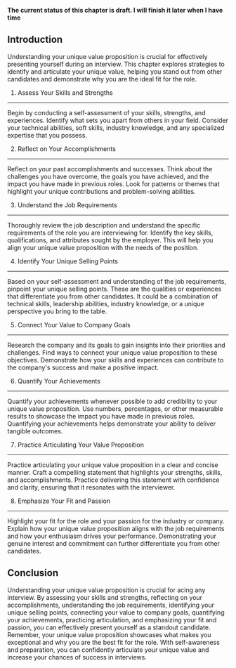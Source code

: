 **The current status of this chapter is draft. I will finish it later when I have time**

Introduction
------------

Understanding your unique value proposition is crucial for effectively presenting yourself during an interview. This chapter explores strategies to identify and articulate your unique value, helping you stand out from other candidates and demonstrate why you are the ideal fit for the role.

1. Assess Your Skills and Strengths
-----------------------------------

Begin by conducting a self-assessment of your skills, strengths, and experiences. Identify what sets you apart from others in your field. Consider your technical abilities, soft skills, industry knowledge, and any specialized expertise that you possess.

2. Reflect on Your Accomplishments
----------------------------------

Reflect on your past accomplishments and successes. Think about the challenges you have overcome, the goals you have achieved, and the impact you have made in previous roles. Look for patterns or themes that highlight your unique contributions and problem-solving abilities.

3. Understand the Job Requirements
----------------------------------

Thoroughly review the job description and understand the specific requirements of the role you are interviewing for. Identify the key skills, qualifications, and attributes sought by the employer. This will help you align your unique value proposition with the needs of the position.

4. Identify Your Unique Selling Points
--------------------------------------

Based on your self-assessment and understanding of the job requirements, pinpoint your unique selling points. These are the qualities or experiences that differentiate you from other candidates. It could be a combination of technical skills, leadership abilities, industry knowledge, or a unique perspective you bring to the table.

5. Connect Your Value to Company Goals
--------------------------------------

Research the company and its goals to gain insights into their priorities and challenges. Find ways to connect your unique value proposition to these objectives. Demonstrate how your skills and experiences can contribute to the company's success and make a positive impact.

6. Quantify Your Achievements
-----------------------------

Quantify your achievements whenever possible to add credibility to your unique value proposition. Use numbers, percentages, or other measurable results to showcase the impact you have made in previous roles. Quantifying your achievements helps demonstrate your ability to deliver tangible outcomes.

7. Practice Articulating Your Value Proposition
-----------------------------------------------

Practice articulating your unique value proposition in a clear and concise manner. Craft a compelling statement that highlights your strengths, skills, and accomplishments. Practice delivering this statement with confidence and clarity, ensuring that it resonates with the interviewer.

8. Emphasize Your Fit and Passion
---------------------------------

Highlight your fit for the role and your passion for the industry or company. Explain how your unique value proposition aligns with the job requirements and how your enthusiasm drives your performance. Demonstrating your genuine interest and commitment can further differentiate you from other candidates.

Conclusion
----------

Understanding your unique value proposition is crucial for acing any interview. By assessing your skills and strengths, reflecting on your accomplishments, understanding the job requirements, identifying your unique selling points, connecting your value to company goals, quantifying your achievements, practicing articulation, and emphasizing your fit and passion, you can effectively present yourself as a standout candidate. Remember, your unique value proposition showcases what makes you exceptional and why you are the best fit for the role. With self-awareness and preparation, you can confidently articulate your unique value and increase your chances of success in interviews.
